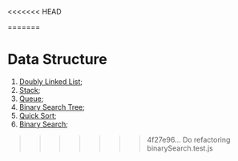 <<<<<<< HEAD

=======
# Data Structure

1. [Doubly Linked List](./doublyLinkedList.test.js);
2. [Stack](./stack.test.js);
3. [Queue](./queue.test.js);
4. [Binary Search Tree](./binarySearchTree.test.js);
5. [Quick Sort](./quickSort.test.js);
6. [Binary Search](./binarySearch.test.js);
>>>>>>> 4f27e96... Do refactoring binarySearch.test.js
